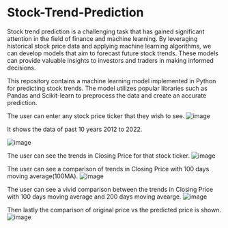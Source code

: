 # Stock-Trend-Prediction

Stock trend prediction is a challenging task that has gained significant attention in the field of finance and machine learning. By leveraging historical stock price data and applying machine learning algorithms, we can develop models that aim to forecast future stock trends. These models can provide valuable insights to investors and traders in making informed decisions.

This repository contains a machine learning model implemented in Python for predicting stock trends. The model utilizes popular libraries such as Pandas and Scikit-learn to preprocess the data and create an accurate prediction.

The user can enter any stock price ticker that they wish to see.
![image](https://github.com/LeenaS07/Stock-Trend-Prediction/assets/74960585/6d0aef72-fe3b-44e3-9c40-12a2a505335e)


It shows the data of past 10 years 2012 to 2022.

![image](https://github.com/LeenaS07/Stock-Trend-Prediction/assets/74960585/cb1760bb-989a-435e-bb2e-9a7668affa99)


The user can see the trends in Closing Price for that stock ticker.
![image](https://github.com/LeenaS07/Stock-Trend-Prediction/assets/74960585/65896182-0dae-4fb7-b01e-466efafbc17c)


The user can see a comparison of trends in Closing Price with 100 days moving average(100MA).
![image](https://github.com/LeenaS07/Stock-Trend-Prediction/assets/74960585/c0b94399-3408-444d-817e-9a8fe0e6ae1c)

The user can see a vivid comparison between the trends in Closing Price with 100 days moving average and 200 days moving avearge.
![image](https://github.com/LeenaS07/Stock-Trend-Prediction/assets/74960585/0da02e1c-ff87-4528-872d-0d4ab8957c89)


Then lastly the comparison of original price vs the predicted price is shown.
![image](https://github.com/LeenaS07/Stock-Trend-Prediction/assets/74960585/8aeba3a9-fac5-4600-9786-47252822786e)




